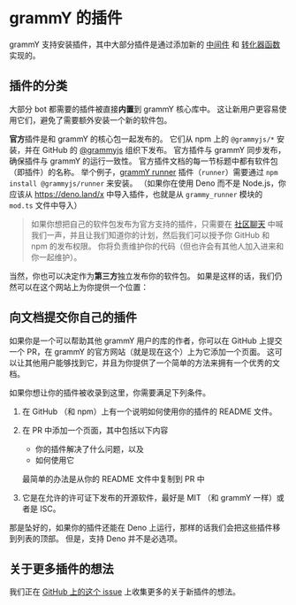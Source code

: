 # grammY 的插件

grammY 支持安装插件，其中大部分插件是通过添加新的 [中间件](/zh/guide/middleware.md) 和 [转化器函数](/zh/advanced/transformers.md) 实现的。

## 插件的分类

大部分 bot 都需要的插件被直接**内置**到 grammY 核心库中。
这让新用户更容易使用它们，避免了需要额外安装一个新的软件包。

**官方**插件是和 grammY 的核心包一起发布的。
它们从 npm 上的 `@grammyjs/*` 安装，并在 GitHub 的 [@grammyjs](https://github.com/grammyjs) 组织下发布。
官方插件与 grammY 同步发布，确保插件与 grammY 的运行一致性。
官方插件文档的每一节标题中都有软件包（即插件）的名称。
举个例子，[grammY runner](./runner.md) 插件（`runner`）需要通过 `npm install @grammyjs/runner` 来安装。
（如果你在使用 Deno 而不是 Node.js，你应该从 <https://deno.land/x> 中导入插件，也就是从 `grammy_runner` 模块的 `mod.ts` 文件中导入）

> 如果你想把自己的软件包发布为官方支持的插件，只需要在 [社区聊天](https://t.me/grammyjs) 中喊我们一声，并且让我们知道你的计划，然后我们可以授予你 GitHub 和 npm 的发布权限。
> 你将负责维护你的代码（但也许会有其他人加入进来和你一起维护）。

当然，你也可以决定作为**第三方**独立发布你的软件包。
如果是这样的话，我们仍然可以在这个网站上为你提供一个位置：

## 向文档提交你自己的插件

如果你是一个可以帮助其他 grammY 用户的库的作者，你可以在 GitHub 上提交一个 PR，在 grammY 的官方网站（就是现在这个）上为它添加一个页面。
这可以让其他用户能够找到它，并且为你提供了一个简单的方法来拥有一个优秀的文档。

如果你想让你的插件被收录到这里，你需要满足下列条件。

1. 在 GitHub （和 npm）上有一个说明如何使用你的插件的 README 文件。
2. 在 PR 中添加一个页面，其中包括以下内容

   - 你的插件解决了什么问题，以及
   - 如何使用它

   最简单的办法是从你的 README 文件中复制到 PR 中

3. 它是在允许的许可证下发布的开源软件，最好是 MIT （和 grammY 一样）或者是 ISC。

那是坠好的，如果你的插件还能在 Deno 上运行，那样的话我们会把这些插件移到列表的顶部。
但是，支持 Deno 并不是必选项。

## 关于更多插件的想法

我们正在 [GitHub 上的这个 issue](https://github.com/grammyjs/grammY/issues/110) 上收集更多的关于新插件的想法。
